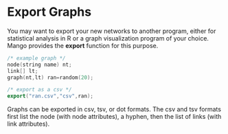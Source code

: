 # Export Graphs

You may want to export your new networks to another program, either for statistical analysis in R or a graph visualization program of your choice. Mango provides the **export** function for this purpose.

```cpp
/* example graph */
node(string name) nt;
link[] lt;
graph(nt,lt) ran=random(20);

/* export as a csv */
export("ran.csv","csv",ran);
```

Graphs can be exported in csv, tsv, or dot formats. The csv and tsv formats first list the node (with node attributes), a hyphen, then the list of links (with link attributes).